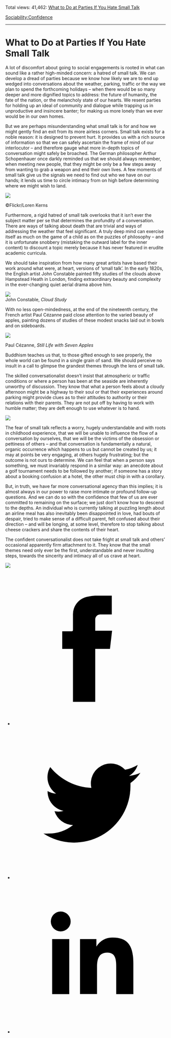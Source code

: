Total views: 41,462: [What to Do at Parties If You Hate Small Talk](https://www.theschooloflife.com/thebookoflife/what-to-do-at-parties-if-you-hate-small-talk/)

[Sociability:](https://www.theschooloflife.com/thebookoflife/category/sociability/)[Confidence](https://www.theschooloflife.com/thebookoflife/category/sociability/confidence/)

* * *

# What to Do at Parties If You Hate Small Talk
<style>
						.alignnone {
  display: block;
  margin-left: auto;
  margin-right: auto;
  align: center:
}

.addtoany_share_save_container {
display:none;
}

.wp-block-image {
		display: block;
  margin-left: auto;
  margin-right: auto;
  width: 50%;
}

.aligncenter {
display: block;
  margin-left: auto;
  margin-right: auto;
  align: center:
}

@media only screen and (max-width: 500px) {
  .wp-block-image {
		display: block;
  margin-left: auto;
  margin-right: auto;
  width: 100%;
} }

h1 {max-width: 600px !important;
}
.s18-single-post .content-area .site-main article .post-cat-header-display + .old-wrapper p {
    font-size: 1.200em
}
						</style>

A lot of discomfort about going to social engagements is rooted in what can sound like a rather high-minded concern: a hatred of small talk. We can develop a dread of parties because we know how likely we are to end up wedged into conversations about the weather, parking, traffic or the way we plan to spend the forthcoming holidays – when there would be so many deeper and more dignified topics to address: the future of humanity, the fate of the nation, or the melancholy state of our hearts. We resent parties for holding up an ideal of community and dialogue while trapping us in unproductive and insincere banter; for making us more lonely than we ever would be in our own homes.

But we are perhaps misunderstanding what small talk is for and how we might gently find an exit from its more airless corners. Small talk exists for a noble reason: it is designed to prevent hurt. It provides us with a rich source of information so that we can safely ascertain the frame of mind of our interlocutor – and therefore gauge what more in-depth topics of conversation might safely be broached. The German philosopher Arthur Schopenhauer once darkly reminded us that we should always remember, when meeting new people, that they might be only be a few steps away from wanting to grab a weapon and end their own lives. A few moments of small talk give us the signals we need to find out who we have on our hands; it lends us time to circle intimacy from on high before determining where we might wish to land.

 ![](https://www.theschooloflife.com/thebookoflife/wp-content/uploads/2018/10/15879968950_470827707c_z.jpg)

©Flickr/Loren Kerns

Furthermore, a rigid hatred of small talk overlooks that it isn’t ever the subject matter per se that determines the profundity of a conversation. There are ways of talking about death that are trivial and ways of addressing the weather that feel significant. A truly deep mind can exercise itself as much on the game of a child as on the puzzles of philosophy – and it is unfortunate snobbery (mistaking the outward label for the inner content) to discount a topic merely because it has never featured in erudite academic curricula.

We should take inspiration from how many great artists have based their work around what were, at heart, versions of ‘small talk’. In the early 1820s, the English artist John Constable painted fifty studies of the clouds above Hampstead Heath in London, finding extraordinary beauty and complexity in the ever-changing quiet aerial drama above him.

![](https://www.theschooloflife.com/thebookoflife/wp-content/uploads/2018/10/640px-John_Constable_-_Cloud_Study_-_Google_Art_Project.jpg)  
John Constable, _Cloud Study_

With no less open-mindedness, at the end of the nineteenth century, the French artist Paul Cézanne paid close attention to the varied beauty of apples, painting dozens of studies of these modest snacks laid out in bowls and on sideboards.

![](https://www.theschooloflife.com/thebookoflife/wp-content/uploads/2018/10/still-life-with-seven-apples-1878.jpgLarge.jpg)

Paul Cézanne, _Still Life with Seven Apples_

Buddhism teaches us that, to those gifted enough to see properly, the whole world can be found in a single grain of sand. We should perceive no insult in a call to glimpse the grandest themes through the lens of small talk.

The skilled conversationalist doesn’t insist that atmospheric or traffic conditions or where a person has been at the seaside are inherently unworthy of discussion. They know that what a person feels about a cloudy afternoon might be a highway to their soul or that their experiences around parking might provide clues as to their attitudes to authority or their relations with their parents. They are not put off by having to work with humble matter; they are deft enough to use whatever is to hand.

![](https://www.theschooloflife.com/thebookoflife/wp-content/uploads/2018/10/640px-Mary_Cassatt_-_The_Tea_-_MFA_Boston_42.178.jpg)

The fear of small talk reflects a worry, hugely understandable and with roots in childhood experience, that we will be unable to influence the flow of a conversation by ourselves, that we will be the victims of the obsession or pettiness of others – and that conversation is fundamentally a natural, organic occurrence which happens to us but cannot be created by us; it may at points be very engaging, at others hugely frustrating; but the outcome is not ours to determine. We can feel that when a person says something, we must invariably respond in a similar way: an anecdote about a golf tournament needs to be followed by another; if someone has a story about a booking confusion at a hotel, the other must chip in with a corollary.

But, in truth, we have far more conversational agency than this implies; it is almost always in our power to raise more intimate or profound follow-up questions. And we can do so with the confidence that few of us are ever committed to remaining on the surface; we just don’t know how to descend to the depths. An individual who is currently talking at puzzling length about an airline meal has also inevitably been disappointed in love, had bouts of despair, tried to make sense of a difficult parent, felt confused about their direction – and will be longing, at some level, therefore to stop talking about cheese crackers and share the contents of their heart.

The confident conversationalist does not take fright at small talk and others’ occasional apparently firm attachment to it. They know that the small themes need only ever be the first, understandable and never insulting steps, towards the sincerity and intimacy all of us crave at heart.

[![](https://img.youtube.com/vi/SrK5NAgw_g4/0.jpg)](https://www.youtube.com/embed/SrK5NAgw_g4 '')
<style>
    .iframe-class { display: block !important; }
</style>

- [<svg xmlns="http://www.w3.org/2000/svg" viewbox="0 0 26 26"><title>Facebook</title>
                    <g>
                        <path d="M8.38,10H9.92c.2,0,.29,0,.29-.28,0-.82,0-1.64,0-2.46a3.05,3.05,0,0,1,2.57-3.15A7.22,7.22,0,0,1,14,3.95c.86,0,1.71,0,2.57,0h.25v3.2h-2A.85.85,0,0,0,14,8c0,.62,0,1.24,0,1.91h2.87L16.51,13H14v9H10.21V13H8.38Z"></path>
                    </g>
                </svg>](http://www.facebook.com/sharer/sharer.php?u=https://www.theschooloflife.com/thebookoflife/what-to-do-at-parties-if-you-hate-small-talk/)
- [<svg xmlns="http://www.w3.org/2000/svg" viewbox="0 0 26 26"><title>Twitter</title>
                    <path d="M21.69,7.9a6.75,6.75,0,0,1-1.94.53,3.39,3.39,0,0,0,1.48-1.87,6.76,6.76,0,0,1-2.14.82,3.38,3.38,0,0,0-5.75,3.08,9.59,9.59,0,0,1-7-3.53,3.38,3.38,0,0,0,1,4.51A3.36,3.36,0,0,1,5.89,11v0A3.38,3.38,0,0,0,8.6,14.37a3.39,3.39,0,0,1-1.53.06,3.38,3.38,0,0,0,3.15,2.35A6.78,6.78,0,0,1,6,18.22a6.87,6.87,0,0,1-.81,0A9.6,9.6,0,0,0,20,10.08q0-.22,0-.44A6.86,6.86,0,0,0,21.69,7.9Z"></path>
                </svg>](http://twitter.com/share?url=https://www.theschooloflife.com/thebookoflife/what-to-do-at-parties-if-you-hate-small-talk/&text=&via=theschooloflife)
- [<svg xmlns="http://www.w3.org/2000/svg" viewbox="0 0 26 26"><title>LinkedIn</title>
<path class="cls-2" d="M6.67,10H9.58v9.36H6.67ZM8.13,5.32A1.69,1.69,0,1,1,6.44,7,1.69,1.69,0,0,1,8.13,5.32"></path><path class="cls-2" d="M11.41,10H14.2v1.28h0A3.06,3.06,0,0,1,17,9.75c2.95,0,3.49,1.94,3.49,4.46v5.14H17.57V14.79c0-1.09,0-2.48-1.51-2.48s-1.75,1.18-1.75,2.4v4.63H11.41Z"></path></svg>](https://www.linkedin.com/shareArticle?mini=true&url=https://www.theschooloflife.com/thebookoflife/what-to-do-at-parties-if-you-hate-small-talk/)
